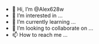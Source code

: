 - 👋 Hi, I’m @Alex628w
- 👀 I’m interested in ...
- 🌱 I’m currently learning ...
- 💞️ I’m looking to collaborate on ...
- 📫 How to reach me ...

<!---
Alex628w/Alex628w is a ✨ special ✨ repository because its `README.md` (this file) appears on your GitHub profile.
You can click the Preview link to take a look at your changes.
---
